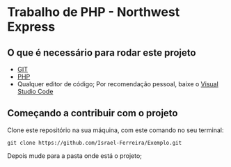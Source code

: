 # Trabalho de PHP - Northwest Express


## O que é necessário para rodar este projeto
* [GIT](https://git-scm.com/)
* [PHP](http://php.net/downloads.php)
* Qualquer editor de código; Por recomendação pessoal, baixe o [Visual Studio Code](https://code.visualstudio.com/)

## Começando a contribuir com o projeto

Clone este repositório na sua máquina, com este comando no seu terminal:

``` git clone https://github.com/Israel-Ferreira/Exemplo.git ```

Depois mude para a pasta onde  está o projeto;














